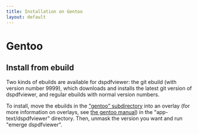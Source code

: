 ```yaml
---
title: Installation on Gentoo
layout: default
---
```


Gentoo
======

Install from ebuild
-------------------

Two kinds of ebuilds are available for dspdfviewer: the git ebuild
(with version number 9999), which downloads and installs the latest
git version of dspdfviewer, and regular ebuilds with normal version
numbers.

To install, move the ebuilds in the ["gentoo" subdirectory][0] into an
overlay (for more information on overlays, see [the gentoo manual][1])
in the "app-text/dspdfviewer" directory. Then, unmask the version you
want and run "emerge dspdfviewer".

[0]: https://github.com/dannyedel/dspdfviewer/tree/master/gentoo
[1]: https://www.gentoo.org/proj/en/overlays/userguide.xml
